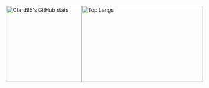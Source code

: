 
<!--
**Otard95/Otard95** is a ✨ _special_ ✨ repository because its `README.md` (this file) appears on your GitHub profile.

Here are some ideas to get you started:

- 🔭 I’m currently working on ...
- 🌱 I’m currently learning ...
- 👯 I’m looking to collaborate on ...
- 🤔 I’m looking for help with ...
- 💬 Ask me about ...
- 📫 How to reach me: ...
- 😄 Pronouns: ...
- ⚡ Fun fact: ...
-->

<div style="display: flex; flex-direction: row;justify-content: space-evenly">
  <img
    alt="Otard95's GitHub stats"
    style="height: 205px"
    src="https://github-readme-stats.vercel.app/api?username=Otard95&theme=solarized-dark&hide_border=true"
  >
  <img
    alt="Top Langs"
    style="width: 329px; height: 205px;"
    src="https://github-readme-stats.vercel.app/api/top-langs/?username=Otard95&theme=solarized-dark&hide=C%2B%2B,C%23&langs_count=3&hide_border=true"
  >
</div>
